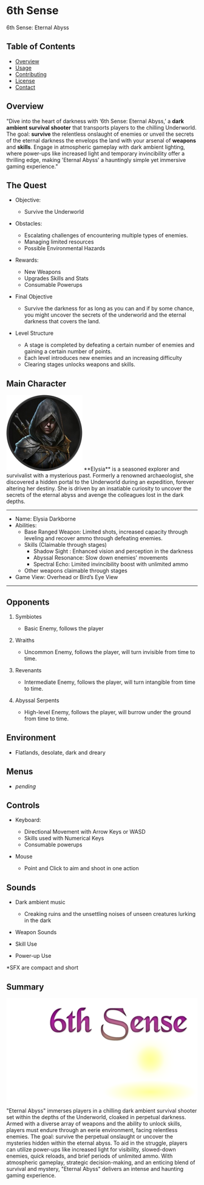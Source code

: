 # 6th Sense

6th Sense: Eternal Abyss

## Table of Contents
- [Overview](#overview)
- [Usage](#usage)
- [Contributing](#contributing)
- [License](#license)
- [Contact](#contact)

## Overview
"Dive into the heart of darkness with ‘6th Sense: Eternal Abyss,’ a **dark ambient survival shooter** that transports players to the chilling Underworld. The goal: **survive** the relentless onslaught of enemies or unveil the secrets of the eternal darkness the envelops the land with your arsenal of **weapons** and **skills**. Engage in atmospheric gameplay with dark ambient lighting, where power-ups like increased light and temporary invincibility offer a thrilling edge, making 'Eternal Abyss' a hauntingly simple yet immersive gaming experience."

## The Quest
- Objective: 
  - Survive the Underworld

- Obstacles: 
  - Escalating challenges of encountering multiple types of enemies.
  - Managing limited resources
  - Possible Environmental Hazards

- Rewards:
  - New Weapons
  - Upgrades Skills and Stats 
  - Consumable Powerups

- Final Objective
  - Survive the darkness for as long as you can and if by some chance, you might uncover the secrets of the underworld and the eternal darkness that covers the land.

- Level Structure
  - A stage is completed by defeating a certain number of enemies and gaining a certain number of points.
  - Each level introduces new enemies and an increasing difficulty
  - Clearing stages unlocks weapons and skills.

## Main Character
<img src="https://github.com/balingitwhc/6thSense/blob/main/assets/Textures/profile_circle.png" alt="Elysia" width="200"/>
**Elysia** is a seasoned explorer and survivalist with a mysterious past. Formerly a renowned archaeologist, she discovered a hidden portal to the Underworld during an expedition, forever altering her destiny. She is driven by an insatiable curiosity to uncover the secrets of the eternal abyss and avenge the colleagues lost in the dark depths.

-----
- Name: Elysia Darkborne
- Abilities:
  - Base Ranged Weapon: Limited shots, increased capacity through leveling and recover ammo through defeating enemies.
  - Skills (Claimable through stages)
    - Shadow Sight : Enhanced vision and perception in the darkness
    - Abyssal Resonance: Slow down enemies' movements
    - Spectral Echo: Limited invincibility boost with unlimited ammo
  - Other weapons claimable through stages
- Game View: Overhead or Bird’s Eye View
-----

## Opponents
1. Symbiotes
   - Basic Enemy, follows the player
     
2. Wraiths
   - Uncommon Enemy, follows the player, will turn invisible from time to time.
     
3. Revenants
   - Intermediate Enemy, follows the player, will turn intangible from time to time.
     
4. Abyssal Serpents
   - High-level Enemy, follows the player, will burrow under the ground from time to time.
   
## Environment
- Flatlands, desolate, dark and dreary

## Menus
- *pending*

## Controls
- Keyboard:
  - Directional Movement with Arrow Keys or WASD
  - Skills used with Numerical Keys
  - Consumable powerups

- Mouse
  - Point and Click to aim and shoot in one action

## Sounds
- Dark ambient music
  - Creaking ruins and the unsettling noises of unseen creatures lurking in the dark

- Weapon Sounds
- Skill Use
- Power-up Use

*SFX are compact and short

## Summary
<img src="https://github.com/balingitwhc/6thSense/blob/main/assets/Textures/bg_splash.png" alt="Splash Screen"/>
"Eternal Abyss" immerses players in a chilling dark ambient survival shooter set within the depths of the Underworld, cloaked in perpetual darkness. Armed with a diverse array of weapons and the ability to unlock skills, players must endure through an eerie environment, facing relentless enemies. The goal: survive the perpetual onslaught or uncover the mysteries hidden within the eternal abyss. To aid in the struggle, players can utilize power-ups like increased light for visibility, slowed-down enemies, quick reloads, and brief periods of unlimited ammo. With atmospheric gameplay, strategic decision-making, and an enticing blend of survival and mystery, "Eternal Abyss" delivers an intense and haunting gaming experience.

